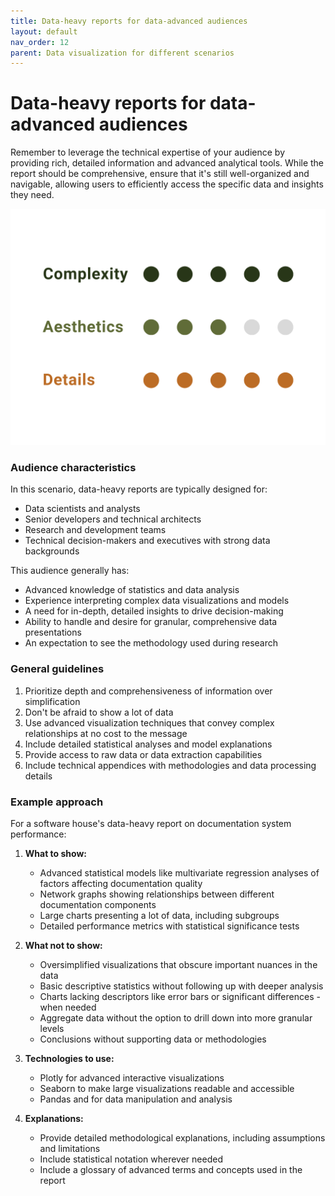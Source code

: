 ```yaml
---
title: Data-heavy reports for data-advanced audiences
layout: default
nav_order: 12
parent: Data visualization for different scenarios
---
```

# Data-heavy reports for data-advanced audiences

Remember to leverage the technical expertise of your audience by providing rich, detailed information and advanced analytical tools. While the report should be comprehensive, ensure that it's still well-organized and navigable, allowing users to efficiently access the specific data and insights they need.

![5/5 complexity, 3/5 aesthetics, 5/5 details](https://github.com/goooral/data_visualization_with_python/blob/main/images/prof2.png?raw=true)

### Audience characteristics
In this scenario, data-heavy reports are typically designed for:
- Data scientists and analysts
- Senior developers and technical architects
- Research and development teams
- Technical decision-makers and executives with strong data backgrounds

This audience generally has:
- Advanced knowledge of statistics and data analysis
- Experience interpreting complex data visualizations and models
- A need for in-depth, detailed insights to drive decision-making
- Ability to handle and desire for granular, comprehensive data presentations
- An expectation to see the methodology used during research

### General guidelines
1. Prioritize depth and comprehensiveness of information over simplification
2. Don't be afraid to show a lot of data
3. Use advanced visualization techniques that convey complex relationships at no cost to the message
4. Include detailed statistical analyses and model explanations
5. Provide access to raw data or data extraction capabilities
6. Include technical appendices with methodologies and data processing details

### Example approach

For a software house's data-heavy report on documentation system performance:

1. **What to show:**
   - Advanced statistical models like multivariate regression analyses of factors affecting documentation quality
   - Network graphs showing relationships between different documentation components
   - Large charts presenting a lot of data, including subgroups
   - Detailed performance metrics with statistical significance tests

2. **What not to show:**
   - Oversimplified visualizations that obscure important nuances in the data
   - Basic descriptive statistics without following up with deeper analysis
   - Charts lacking descriptors like error bars or significant differences - when needed
   - Aggregate data without the option to drill down into more granular levels
   - Conclusions without supporting data or methodologies

3. **Technologies to use:**
   - Plotly for advanced interactive visualizations
   - Seaborn to make large visualizations readable and accessible
   - Pandas and for data manipulation and analysis

4. **Explanations:**
   - Provide detailed methodological explanations, including assumptions and limitations
   - Include statistical notation wherever needed
   - Include a glossary of advanced terms and concepts used in the report

